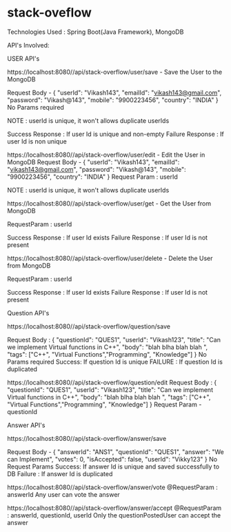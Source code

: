 # stack-oveflow

Technologies Used : Spring Boot(Java Framework), MongoDB 

API's Involved: 

USER API's 

https://localhost:8080//api/stack-overflow/user/save - Save the User to the MongoDB 

Request Body - 
{
    "userId": "Vikash143", "emailId": "vikash143@gmail.com", "password": "Vikash@143", "mobile": "9900223456", "country": "INDIA"
}
No Params required 

NOTE : userId is unique, it won't allows duplicate userIds   

Success Response : If user Id is unique and non-empty 
Failure Response : If user Id is non unique 


https://localhost:8080//api/stack-overflow/user/edit - Edit the User in MongoDB 
Request Body - 
{
    "userId": "Vikash143", "emailId": "vikash143@gmail.com", "password": "Vikash@143", "mobile": "9900223456", "country": "INDIA"
}
Request Param : userId 

NOTE : userId is unique, it won't allows duplicate userIds   


https://localhost:8080//api/stack-overflow/user/get - Get the User from MongoDB

RequestParam : userId 

Success Response : If user Id exists
Failure Response : If user Id is not present


https://localhost:8080//api/stack-overflow/user/delete - Delete the User from MongoDB

RequestParam : userId 

Success Response : If user Id exists
Failure Response : If user Id is not present


Question API's 

https://localhost:8080//api/stack-overflow/question/save

Request Body : 
{
    "questionId": "QUES1", "userId": "Vikash123", "title": "Can we implement Virtual functions in C++", "body": "blah blha blah blah ",
    "tags": ["C++", "Virtual Functions","Programming", "Knowledge"]
}
No Params required
Success: If question Id is unique
FAILURE : If question Id is duplicated 

https://localhost:8080//api/stack-overflow/question/edit
Request Body : 
{
    "questionId": "QUES1", "userId": "Vikash123", "title": "Can we implement Virtual functions in C++", "body": "blah blha blah blah ",
    "tags": ["C++", "Virtual Functions","Programming", "Knowledge"]
}
Request Param - questionId 


Answer API's 

https://localhost:8080//api/stack-overflow/answer/save

Request Body - 
{
    "answerId": "ANS1", "questionId": "QUES1", "answer": "We can Implement", "votes": 0, "isAccepted": false, "userId": "Vikky123"
}
No Request Params 
Success: If answer Id is unique and saved successfully to DB 
Failure : If answer Id is duplicated 


https://localhost:8080//api/stack-overflow/answer/vote
@RequestParam : answerId 
Any user can vote the answer 

https://localhost:8080//api/stack-overflow/answer/accept
@RequestParam : answerId, questionId, userId 
Only the questionPostedUser can accept the answer



